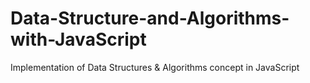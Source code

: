 # Data-Structure-and-Algorithms-with-JavaScript
Implementation of Data Structures & Algorithms concept in JavaScript